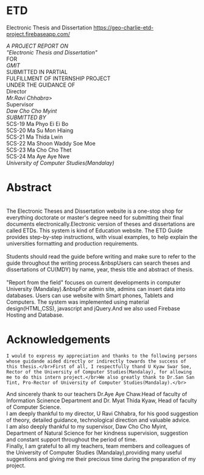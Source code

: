 # ETD
Electronic Thesis and Dissertation https://geo-charlie-etd-project.firebaseapp.com/

*A PROJECT REPORT ON*</br>
*"Electronic Thesis and Dissertation"*</br>
FOR</br>
*GMIT*</br>
SUBMITTED IN PARTIAL</br>
FULFILLMENT OF INTERNSHIP PROJECT</br>
UNDER THE GUIDANCE OF</br> 
Director</br>
*Mr.Ravi Chhabra*></br>
Supervisor</br>
*Daw Cho Cho Myint*</br>
*SUBMITTED BY*</br>
5CS-19 Ma Phyo Ei Ei Bo</br> 
5CS-20 Ma Su Mon Hlaing</br>
5CS-21 Ma Thida Lwin</br>
5CS-22 Ma Shoon Waddy Soe Moe</br>
5CS-23 Ma Cho Cho Thet</br>
5CS-24 Ma Aye Aye Nwe</br>
*University of Computer Studies(Mandalay)*

# Abstract<br/>
<br />The Electronic Theses and Dissertation website is a one-stop shop for everything doctorate or master's degree need for submitting their final documents electronically.Electronic version of theses and dissertations are called ETDs. This system is kind of Education website. The ETD Guide provides step-by-step instructions, with visual examples, to help explain the universities formatting and production requirements.</br>
<br />Students should read the guide before writing and make sure to refer to the guide throughout the writing process.&nbspUsers can search theses and dissertations of CU(MDY) by name, year, thesis title and abstract of thesis.</br>
<br />"Report from the field" focuses on current developments in computer University (Mandalay).&nbspFor admin site, admins can insert data into databases. Users can use website with Smart phones, Tablets and Computers. The system was implemented using material design(HTML,CSS), javascript and jQuery.And we also used Firebase Hosting and Database.

# Acknowledgements </br>  
    I would to express my appreciation and thanks to the following persons whose guidande aided directly or indirectly towards the success of this thesis.</br>First of all, I respectfully thand U Kyaw Swar Soe, Rector of the University of Computer Studies(Mandalay), for allowing me to do this intern project.</br>We also greatly thank to Dr.San San Tint, Pro-Rector of University of Computer Studies(Mandalay).</br>
And sincerely thank to our teachers Dr.Aye Aye Chaw.Head of faculty of Information Scinence Department and Dr. Myat Thida Kyaw, Head of faculty of Computer Science.</br>I am deeply thankful to my director, U Ravi Chhabra, for his good suggestion of theory, detailed guidance, technological direction and valuable advice.</br>I am also deeply thankful to my supervisor, Daw Cho Cho Myint, Department of Natural Science for her kindness supervision, suggestion and constant support throughout the period of time.</br>Finally, I am grateful to all my teachers, team members and colleagues of the University of Computer Studies (Mandalay),providing many useful suggestions and giving me their precious time during the preparation of my project.



















